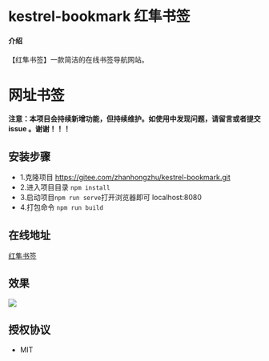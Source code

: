 # kestrel-bookmark 红隼书签

#### 介绍
【红隼书签】一款简洁的在线书签导航网站。

网址书签
========
__注意：本项目会持续新增功能，但持续维护。如使用中发现问题，请留言或者提交 issue 。谢谢！！！__

## 安装步骤

* 1.克隆项目 https://gitee.com/zhanhongzhu/kestrel-bookmark.git
* 2.进入项目目录 `npm install`
* 3.启动项目`npm run serve`打开浏览器即可 localhost:8080
* 4.打包命令 `npm run build`

## 在线地址
[红隼书签](http://bookmark.zhanhongzhu.top/)

## 效果

![](https://gitee.com/zhanhongzhu/kestrel-bookmark/blob/master/kestrel01.png)

## 授权协议
* MIT


